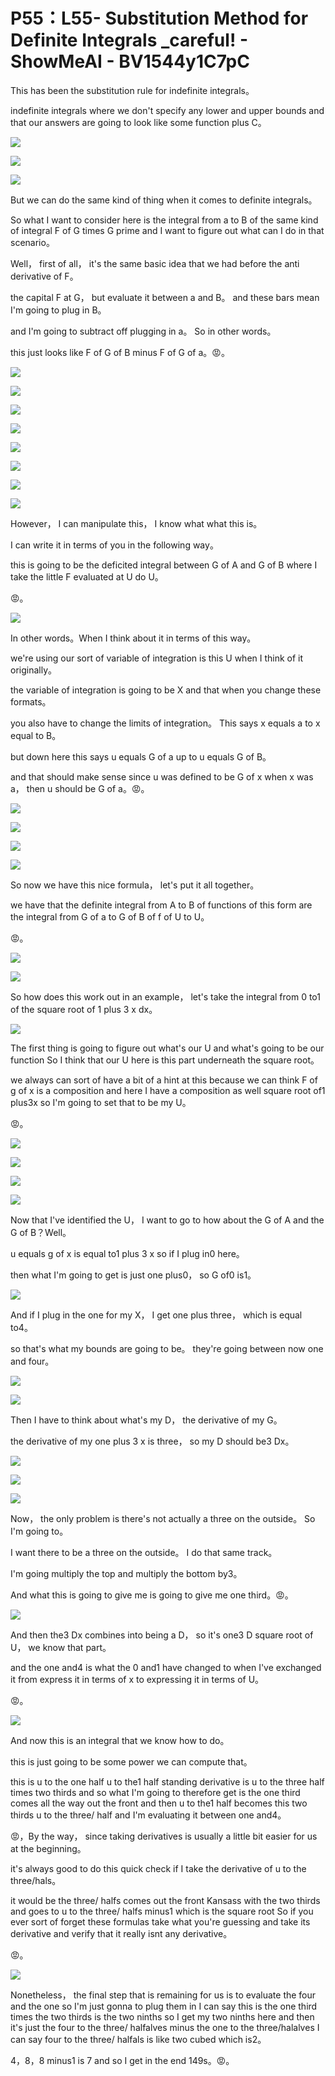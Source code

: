# P55：L55- Substitution Method for Definite Integrals _careful! - ShowMeAI - BV1544y1C7pC

This has been the substitution rule for indefinite integrals。

 indefinite integrals where we don't specify any lower and upper bounds and that our answers are going to look like some function plus C。



![](img/7bd176d4e268f282e55f167762b8bf0a_1.png)

![](img/7bd176d4e268f282e55f167762b8bf0a_2.png)

![](img/7bd176d4e268f282e55f167762b8bf0a_3.png)

But we can do the same kind of thing when it comes to definite integrals。

 So what I want to consider here is the integral from a to B of the same kind of integral F of G times G prime and I want to figure out what can I do in that scenario。

 Well， first of all， it's the same basic idea that we had before the anti derivative of F。

 the capital F at G， but evaluate it between a and B。 and these bars mean I'm going to plug in B。

 and I'm going to subtract off plugging in a。 So in other words。

 this just looks like F of G of B minus F of G of a。😡。



![](img/7bd176d4e268f282e55f167762b8bf0a_5.png)

![](img/7bd176d4e268f282e55f167762b8bf0a_6.png)

![](img/7bd176d4e268f282e55f167762b8bf0a_7.png)

![](img/7bd176d4e268f282e55f167762b8bf0a_8.png)

![](img/7bd176d4e268f282e55f167762b8bf0a_9.png)

![](img/7bd176d4e268f282e55f167762b8bf0a_10.png)

![](img/7bd176d4e268f282e55f167762b8bf0a_11.png)

![](img/7bd176d4e268f282e55f167762b8bf0a_12.png)

However， I can manipulate this， I know what what this is。

 I can write it in terms of you in the following way。

 this is going to be the deficited integral between G of A and G of B where I take the little F evaluated at U do U。

😡。

![](img/7bd176d4e268f282e55f167762b8bf0a_14.png)

In other words。When I think about it in terms of this way。

 we're using our sort of variable of integration is this U when I think of it originally。

 the variable of integration is going to be X and that when you change these formats。

 you also have to change the limits of integration。 This says x equals a to x equal to B。

 but down here this says u equals G of a up to u equals G of B。

 and that should make sense since u was defined to be G of x when x was a， then u should be G of a。😡。



![](img/7bd176d4e268f282e55f167762b8bf0a_16.png)

![](img/7bd176d4e268f282e55f167762b8bf0a_17.png)

![](img/7bd176d4e268f282e55f167762b8bf0a_18.png)

![](img/7bd176d4e268f282e55f167762b8bf0a_19.png)

So now we have this nice formula， let's put it all together。

 we have that the definite integral from A to B of functions of this form are the integral from G of a to G of B of f of U to U。

😡。

![](img/7bd176d4e268f282e55f167762b8bf0a_21.png)

![](img/7bd176d4e268f282e55f167762b8bf0a_22.png)

So how does this work out in an example， let's take the integral from 0 to1 of the square root of 1 plus 3 x dx。



![](img/7bd176d4e268f282e55f167762b8bf0a_24.png)

The first thing is going to figure out what's our U and what's going to be our function So I think that our U here is this part underneath the square root。

 we always can sort of have a bit of a hint at this because we can think F of g of x is a composition and here I have a composition as well square root of1 plus3x so I'm going to set that to be my U。

😡。

![](img/7bd176d4e268f282e55f167762b8bf0a_26.png)

![](img/7bd176d4e268f282e55f167762b8bf0a_27.png)

![](img/7bd176d4e268f282e55f167762b8bf0a_28.png)

![](img/7bd176d4e268f282e55f167762b8bf0a_29.png)

Now that I've identified the U， I want to go to how about the G of A and the G of B？Well。

 u equals g of x is equal to1 plus 3 x so if I plug in0 here。

 then what I'm going to get is just one plus0， so G of0 is1。



![](img/7bd176d4e268f282e55f167762b8bf0a_31.png)

And if I plug in the one for my X， I get one plus three， which is equal to4。

 so that's what my bounds are going to be。 they're going between now one and four。



![](img/7bd176d4e268f282e55f167762b8bf0a_33.png)

![](img/7bd176d4e268f282e55f167762b8bf0a_34.png)

Then I have to think about what's my D， the derivative of my G。

 the derivative of my one plus 3 x is three， so my D should be3 Dx。



![](img/7bd176d4e268f282e55f167762b8bf0a_36.png)

![](img/7bd176d4e268f282e55f167762b8bf0a_37.png)

![](img/7bd176d4e268f282e55f167762b8bf0a_38.png)

Now， the only problem is there's not actually a three on the outside。 So I'm going to。

 I want there to be a three on the outside。 I do that same track。

 I'm going multiply the top and multiply the bottom by3。

 And what this is going to give me is going to give me one third。😡。



![](img/7bd176d4e268f282e55f167762b8bf0a_40.png)

And then the3 Dx combines into being a D， so it's one3 D square root of U， we know that part。

 and the one and4 is what the 0 and1 have changed to when I've exchanged it from express it in terms of x to expressing it in terms of U。

😡。

![](img/7bd176d4e268f282e55f167762b8bf0a_42.png)

And now this is an integral that we know how to do。

 this is just going to be some power we can compute that。

 this is u to the one half u to the1 half standing derivative is u to the three half times two thirds and so what I'm going to therefore get is the one third comes all the way out the front and then u to the1 half becomes this two thirds u to the three/ half and I'm evaluating it between one and4。

😡，By the way， since taking derivatives is usually a little bit easier for us at the beginning。

 it's always good to do this quick check if I take the derivative of u to the three/hals。

 it would be the three/ halfs comes out the front Kansass with the two thirds and goes to u to the three/ halfs minus1 which is the square root So if you ever sort of forget these formulas take what you're guessing and take its derivative and verify that it really isnt any derivative。

😡。

![](img/7bd176d4e268f282e55f167762b8bf0a_44.png)

Nonetheless， the final step that is remaining for us is to evaluate the four and the one so I'm just gonna to plug them in I can say this is the one third times the two thirds is the two ninths so I get my two ninths here and then it's just the four to the three/ halfalves minus the one to the three/halalves I can say four to the three/ halfals is like two cubed which is2。

4，8，8 minus1 is 7 and so I get in the end 149s。😡。